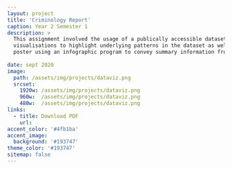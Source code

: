 ```yaml
---
layout: project
title: 'Criminology Report'
caption: Year 2 Semester 1
description: >
  This assignment involved the usage of a publically accessible dataset from a specified source to create a report that included a number of effective 
  visualisations to highlight underlying patterns in the dataset as well as a narrative about the dataset's subject. I'll also have to develop and build a 
  poster using an infographic program to convey summary information from the dataset.
  
date: sept 2020
image: 
  path: /assets/img/projects/dataviz.png
  srcset: 
    1920w: /assets/img/projects/dataviz.png
    960w:  /assets/img/projects/dataviz.png
    480w:  /assets/img/projects/dataviz.png
links:
  - title: Download PDF
    url: 
accent_color: '#4fb1ba'
accent_image:
  background: '#193747'
theme_color: '#193747'
sitemap: false
---
```


